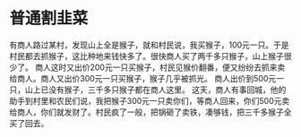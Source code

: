 # 普通割韭菜

有商人路过某村，发现山上全是猴子，就和村民说，我买猴子，100元一只。于是村民都去抓猴子，这比种地来钱快多了。很快商人买了两千多只猴子，山上猴子很少了。
商人这时又出价200元一只买猴子，村民见猴价翻番，便又纷纷去抓来卖给商人。商人又出价300元一只买猴子，猴子几乎被抓光。
商人出价到500元一只，山上已没有猴子，三千多只猴子都在商人这里。
这天，商人有事回城，他的助手到村里和农民们说，我把猴子300元一只卖你们，等商人回来，你们500元卖给商人，你们就发财了。村民疯了一般，把锅砸了卖铁，凑够钱，把三千多猴子全买了回去。
